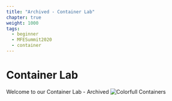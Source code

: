 ```yaml
---
title: "Archived - Container Lab"
chapter: true
weight: 1000
tags:
  - beginner
  - MFESummit2020
  - container
---
```


# Container Lab

Welcome to our Container Lab - Archived
![Colorfull Containers](/images/mfe/colorful-containers.jpg)
